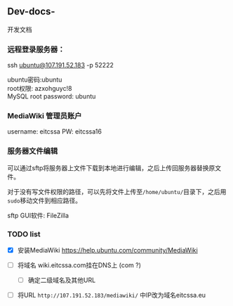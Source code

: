 ## Dev-docs-
开发文档

### 远程登录服务器：
ssh ubuntu@107.191.52.183 -p 52222

ubuntu密码:ubuntu  
root权限: azxohguyc!8  
MySQL root password: ubuntu

### MediaWiki 管理员账户
username: eitcssa
PW: eitcssa16

### 服务器文件编辑
可以通过sftp将服务器上文件下载到本地进行编辑，之后上传回服务器替换原文件。

对于没有写文件权限的路径，可以先将文件上传至`/home/ubuntu/`目录下，之后用`sudo`移动文件到相应路径。

sftp GUI软件: FileZilla

### TODO list 
- [x] 安装MediaWiki https://help.ubuntu.com/community/MediaWiki
- [ ] 将域名 wiki.eitcssa.com挂在DNS上 (com ?)
  - [ ] 确定二级域名及其他URL
- [ ] 将URL `http://107.191.52.183/mediawiki/` 中IP改为域名eitcssa.eu



